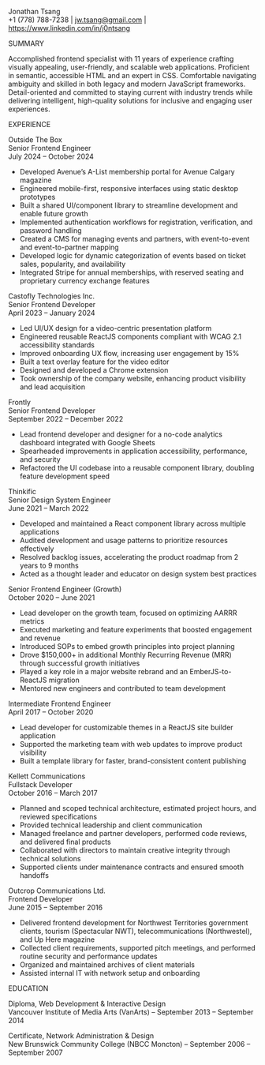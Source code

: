Jonathan Tsang  
+1 (778) 788-7238 | jw.tsang@gmail.com | https://www.linkedin.com/in/j0ntsang

SUMMARY

Accomplished frontend specialist with 11 years of experience crafting visually appealing, user-friendly, and scalable web applications. Proficient in semantic, accessible HTML and an expert in CSS. Comfortable navigating ambiguity and skilled in both legacy and modern JavaScript frameworks. Detail-oriented and committed to staying current with industry trends while delivering intelligent, high-quality solutions for inclusive and engaging user experiences.

EXPERIENCE

Outside The Box  
Senior Frontend Engineer  
July 2024 – October 2024

- Developed Avenue’s A-List membership portal for Avenue Calgary magazine
- Engineered mobile-first, responsive interfaces using static desktop prototypes
- Built a shared UI/component library to streamline development and enable future growth
- Implemented authentication workflows for registration, verification, and password handling
- Created a CMS for managing events and partners, with event-to-event and event-to-partner mapping
- Developed logic for dynamic categorization of events based on ticket sales, popularity, and availability
- Integrated Stripe for annual memberships, with reserved seating and proprietary currency exchange features

Castofly Technologies Inc.  
Senior Frontend Developer  
April 2023 – January 2024

- Led UI/UX design for a video-centric presentation platform
- Engineered reusable ReactJS components compliant with WCAG 2.1 accessibility standards
- Improved onboarding UX flow, increasing user engagement by 15%
- Built a text overlay feature for the video editor
- Designed and developed a Chrome extension
- Took ownership of the company website, enhancing product visibility and lead acquisition

Frontly  
Senior Frontend Developer  
September 2022 – December 2022

- Lead frontend developer and designer for a no-code analytics dashboard integrated with Google Sheets
- Spearheaded improvements in application accessibility, performance, and security
- Refactored the UI codebase into a reusable component library, doubling feature development speed

Thinkific  
Senior Design System Engineer  
June 2021 – March 2022

- Developed and maintained a React component library across multiple applications
- Audited development and usage patterns to prioritize resources effectively
- Resolved backlog issues, accelerating the product roadmap from 2 years to 9 months
- Acted as a thought leader and educator on design system best practices

Senior Frontend Engineer (Growth)  
October 2020 – June 2021

- Lead developer on the growth team, focused on optimizing AARRR metrics
- Executed marketing and feature experiments that boosted engagement and revenue
- Introduced SOPs to embed growth principles into project planning
- Drove $150,000+ in additional Monthly Recurring Revenue (MRR) through successful growth initiatives
- Played a key role in a major website rebrand and an EmberJS-to-ReactJS migration
- Mentored new engineers and contributed to team development

Intermediate Frontend Engineer  
April 2017 – October 2020

- Lead developer for customizable themes in a ReactJS site builder application
- Supported the marketing team with web updates to improve product visibility
- Built a template library for faster, brand-consistent content publishing

Kellett Communications  
Fullstack Developer  
October 2016 – March 2017

- Planned and scoped technical architecture, estimated project hours, and reviewed specifications
- Provided technical leadership and client communication
- Managed freelance and partner developers, performed code reviews, and delivered final products
- Collaborated with directors to maintain creative integrity through technical solutions
- Supported clients under maintenance contracts and ensured smooth handoffs

Outcrop Communications Ltd.  
Frontend Developer  
June 2015 – September 2016

- Delivered frontend development for Northwest Territories government clients, tourism (Spectacular NWT), telecommunications (Northwestel), and Up Here magazine
- Collected client requirements, supported pitch meetings, and performed routine security and performance updates
- Organized and maintained archives of client materials
- Assisted internal IT with network setup and onboarding

EDUCATION

Diploma, Web Development & Interactive Design  
Vancouver Institute of Media Arts (VanArts) – September 2013 – September 2014

Certificate, Network Administration & Design  
New Brunswick Community College (NBCC Moncton) – September 2006 – September 2007
